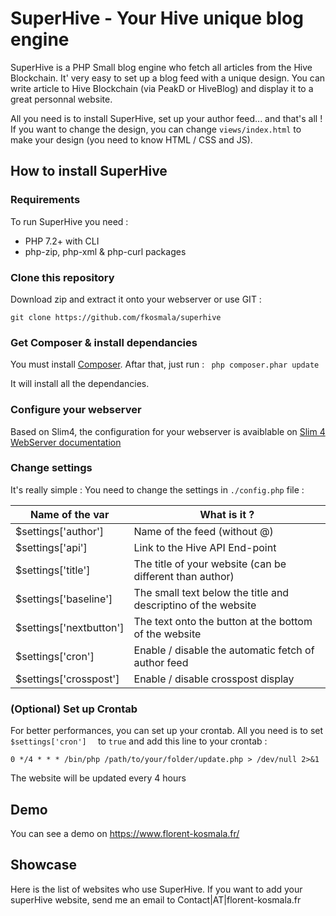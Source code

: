 # SuperHive - Your Hive unique blog engine

SuperHive is a PHP Small blog engine who fetch all articles from the Hive Blockchain. It' very easy to set up a blog feed with a unique design. You can write article to Hive Blockchain (via PeakD or HiveBlog) and display it to a great personnal website. 

All you need is to install SuperHive, set up your author feed... and that's all ! If you want to change the design, you can change ```views/index.html``` to make your design (you need to know HTML / CSS and JS).

## How to install SuperHive

### Requirements

To run SuperHive you need :

- PHP 7.2+ with CLI
- php-zip, php-xml & php-curl packages

### Clone this repository

Download zip and extract it onto your webserver or use GIT :

 ```git clone https://github.com/fkosmala/superhive``` 

### Get Composer & install dependancies

You must install [Composer](https://getcomposer.org/). Aftar that, just run :
``` php composer.phar update``` 

It will install all the dependancies.

### Configure your webserver

Based on Slim4, the configuration for your webserver is avaiblable on [Slim 4 WebServer documentation](http://www.slimframework.com/docs/v3/start/web-servers.html) 

### Change settings

It's really simple : You need to change the settings in ```./config.php``` file :

| Name of the var         | What is it ?                                                 |
| ----------------------- | ------------------------------------------------------------ |
| $settings['author']     | Name of the feed (without @)                                 |
| $settings['api']        | Link to the Hive API End-point                               |
| $settings['title']      | The title of your website (can be different than author)     |
| $settings['baseline']   | The small text below the title and descriptino of the website |
| $settings['nextbutton'] | The text onto the button at the bottom of the website        |
| $settings['cron']       | Enable / disable the automatic fetch of author feed          |
| $settings['crosspost']  | Enable / disable crosspost display                           |

### (Optional) Set up Crontab

For better performances, you can set up your crontab. All you need is to set ```$settings['cron']  ``` to ```true``` and add this line to your crontab :

``` 
0 */4 * * * /bin/php /path/to/your/folder/update.php > /dev/null 2>&1
```

The website will be updated every 4 hours

## Demo

You can see a demo on https://www.florent-kosmala.fr/

## Showcase

Here is the list of websites who use SuperHive. If you want to add your superHive website, send me an email to Contact|AT|florent-kosmala.fr